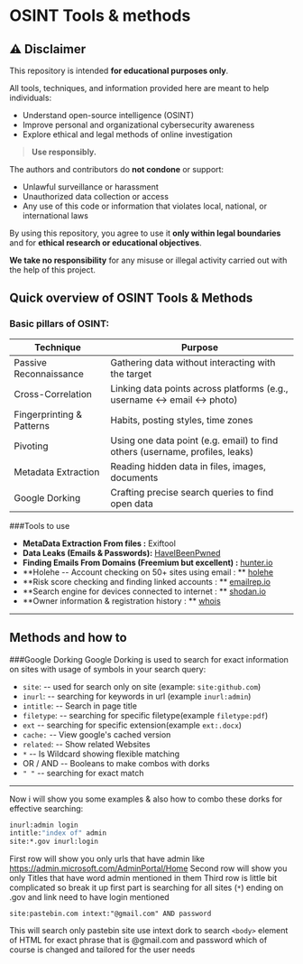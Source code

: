 # OSINT Tools & methods 
## ⚠️ Disclaimer

This repository is intended **for educational purposes only**.

All tools, techniques, and information provided here are meant to help individuals:

- Understand open-source intelligence (OSINT)
- Improve personal and organizational cybersecurity awareness
- Explore ethical and legal methods of online investigation

> **Use responsibly.**

The authors and contributors do **not condone** or support:
- Unlawful surveillance or harassment
- Unauthorized data collection or access
- Any use of this code or information that violates local, national, or international laws

By using this repository, you agree to use it **only within legal boundaries** and for **ethical research or educational objectives**.

**We take no responsibility** for any misuse or illegal activity carried out with the help of this project.

## Quick overview of OSINT Tools & Methods
### Basic pillars of OSINT:
| Technique  | Purpose  |
| ------------ | ------------ |
| Passive Reconnaissance  |  Gathering data without interacting with the target |
|  Cross-Correlation | Linking data points across platforms (e.g., username ↔️ email ↔️ photo)  |
|  Fingerprinting & Patterns |  Habits, posting styles, time zones |
| Pivoting  |  Using one data point (e.g. email) to find others (username, profiles, leaks) |
|  Metadata Extraction |  Reading hidden data in files, images, documents |
| Google Dorking  | Crafting precise search queries to find open data  |
###Tools to use 
 - **MetaData Extraction From files :** Exiftool
 - **Data Leaks (Emails & Passwords):**  [HaveIBeenPwned](https://haveibeenpwned.com/)
 - **Finding Emails From Domains (Freemium but excellent) :** [hunter.io](https://hunter.io/)
 - **Holehe -- Account checking on 50+ sites using email : ** [holehe](https://github.com/megadose/holehe.git)
 - **Risk score checking and finding linked accounts : ** [emailrep.io](https://emailrep.io/)
 - **Search engine for devices connected to internet : ** [shodan.io](https://www.shodan.io/)
 - **Owner information & registration history : ** [whois](https://www.whois.com/whois/)
---
## Methods and how to
###Google Dorking
Google Dorking is used to search for exact information on sites with usage of symbols in your search query:
 - `site`:  -- used for search only on site 	(example: ```site:github.com```)
 - `inurl`: -- searching for keywords in url (example ```inurl:admin```)
 - `intitle`: -- Search in page title
 - `filetype`: -- searching for specific filetype(example ```filetype:pdf```)
 - `ext` -- searching for specific extension(example ```ext:.docx```)
 - `cache:` -- View google's cached version
 - `related`: -- Show related Websites
 - `*` -- Is Wildcard showing flexible matching
 - OR / AND -- Booleans to make combos with dorks
 - `" "` -- searching for exact match
 ---
 Now i will show you some examples & also how to combo these dorks for effective searching:
 ```bash 
inurl:admin login
intitle:"index of" admin
site:*.gov inurl:login
```
First row will show you only urls that have admin like https://admin.microsoft.com/AdminPortal/Home
Second row will show you only Titles that have word admin mentioned in them
Third row is little bit complicated so break it up first part is searching for all sites (`*`) ending on .gov and link need to have login mentioned

```
site:pastebin.com intext:"@gmail.com" AND password
```
This will search only pastebin site use intext dork to search `<body>` element of HTML for exact phrase that is @gmail.com and password which of course is changed and tailored for the user needs

